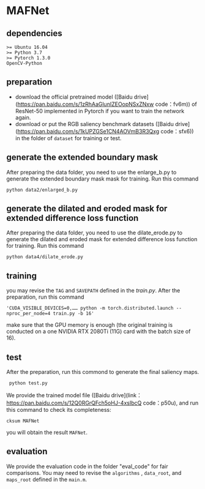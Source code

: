 # MAFNet


## dependencies 
```
>= Ubuntu 16.04 
>= Python 3.7
>= Pytorch 1.3.0
OpenCV-Python
```

## preparation 
- download the official pretrained model ([Baidu drive](https://pan.baidu.com/s/1zRhAaGlunIZEOopNSxZNxw 
code：fv6m)) of ResNet-50 implemented in Pytorch if you want to train the network again.
- download or put the RGB saliency benchmark datasets ([Baidu drive](https://pan.baidu.com/s/1kUPZGSe1CN4AOVmB3R3Qxg 
code：sfx6)) in the folder of `dataset` for training or test.

## generate the extended boundary mask
After preparing the data folder, you need to use the enlarge_b.py to generate the extended boundary mask mask for training. Run this command
```
python data2/enlarged_b.py
```
## generate the dilated and eroded mask for extended difference loss function
After preparing the data folder, you need to use the dilate_erode.py to generate the dilated and eroded mask for extended difference loss function for training. Run this command
```
python data4/dilate_erode.py
```

## training
you may revise the `TAG` and `SAVEPATH` defined in the *train.py*. After the preparation, run this command 
```
'CUDA_VISIBLE_DEVICES=0,…… python -m torch.distributed.launch --nproc_per_node=4 train.py -b 16'
```
make sure  that the GPU memory is enough (the original training is conducted on a one NVIDIA RTX 2080Ti (11G) card with the batch size of 16).

## test
After the preparation, run this commond to generate the final saliency maps.
```
 python test.py 
```

We provide the trained model file ([Baidu drive](link：https://pan.baidu.com/s/12Q0RGrQFch5oHJ-4xsIbcQ code：p50u), and run this command to check its completeness:
```
cksum MAFNet 
```
you will obtain the result `MAFNet`.

## evaluation

We provide the evaluation code in the folder  "eval_code" for fair comparisons. You may need to revise the `algorithms` , `data_root`, and `maps_root` defined in the `main.m`. 
